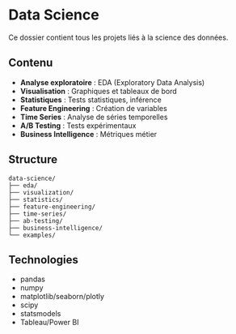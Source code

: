 # Data Science

Ce dossier contient tous les projets liés à la science des données.

## Contenu

- **Analyse exploratoire** : EDA (Exploratory Data Analysis)
- **Visualisation** : Graphiques et tableaux de bord
- **Statistiques** : Tests statistiques, inférence
- **Feature Engineering** : Création de variables
- **Time Series** : Analyse de séries temporelles
- **A/B Testing** : Tests expérimentaux
- **Business Intelligence** : Métriques métier

## Structure

```
data-science/
├── eda/
├── visualization/
├── statistics/
├── feature-engineering/
├── time-series/
├── ab-testing/
├── business-intelligence/
└── examples/
```

## Technologies

- pandas
- numpy
- matplotlib/seaborn/plotly
- scipy
- statsmodels
- Tableau/Power BI